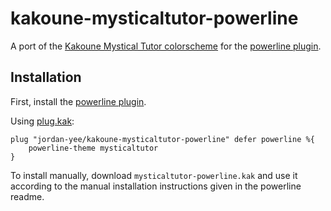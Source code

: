 # kakoune-mysticaltutor-powerline

A port of the [Kakoune Mystical Tutor colorscheme](https://github.com/caksoylar/kakoune-mysticaltutor) for the [powerline plugin](https://github.com/andreyorst/plug.kak).

## Installation

First, install the [powerline plugin](https://github.com/andreyorst/plug.kak).

Using [plug.kak](https://gitlab.com/andreyorst/plug.kak):
```
plug "jordan-yee/kakoune-mysticaltutor-powerline" defer powerline %{
    powerline-theme mysticaltutor
}
```

To install manually, download `mysticaltutor-powerline.kak` and use it according to the manual installation instructions given in the powerline readme.

